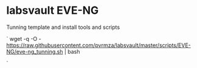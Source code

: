 # labsvault EVE-NG

Tunning template and install tools and scripts

`
wget -q -O - https://raw.githubusercontent.com/pvrmza/labsvault/master/scripts/EVE-NG/eve-ng_tunning.sh | bash 

`